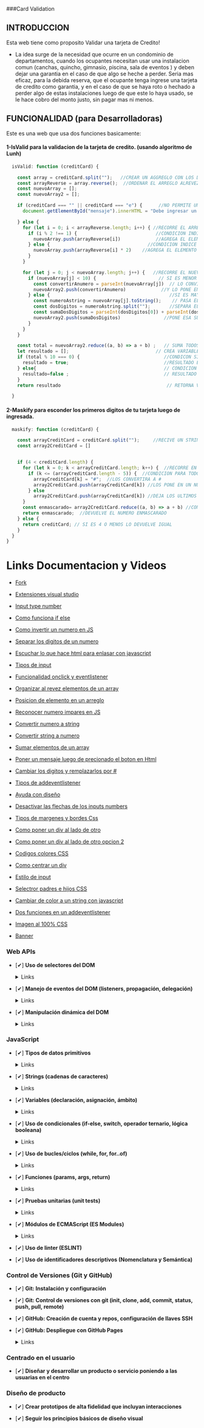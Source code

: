 ###Card Validation

## INTRODUCCION

Esta web tiene como proposito Validar una tarjeta de Credito!

- La idea surge de la necesidad que ocurre en un condominio de departamentos, cuando los ocupantes necesitan usar una instalacion comun (canchas, quincho, gimnasio, piscina, sala de eventos ) y deben dejar una garantia en el caso de que algo se heche a perder. Seria mas eficaz, para la debida reserva, que el ocupante tenga ingrese una tarjeta de credito como garantia, y en el caso de que se haya roto o hechado a perder algo de estas instalaciones luego de que este lo haya usado, se le hace cobro del monto justo, sin pagar mas ni menos.

## FUNCIONALIDAD (para Desarrolladoras)

Este es una web que usa dos funciones basicamente:

#### 1-IsValid para la validacion de la tarjeta de credito. (usando algoritmo de Lunh)

```javascript
  isValid: function (creditCard) {

    const array = creditCard.split("");   //CREAR UN AGGREGLO CON LOS DIGITOS INGRESADOS
    const arrayReverse = array.reverse();  //ORDENAR EL ARREGLO ALREVEZ
    const nuevoArray = [];
    const nuevoArray2 = [];

    if (creditCard === "" || creditCard === "e") {      //NO PERMITE UN STRING VACIO O LETRA "e"
      document.getElementById("mensaje").innerHTML = "Debe ingresar un numero de tarjeta valido".fontcolor('blue')  //MENSAJE DE ERROR

    } else {
      for (let i = 0; i < arrayReverse.length; i++) { //RECORRE EL ARREGLO
        if (i % 2 !== 1) {                             //CONDICION INDICE  PAR
          nuevoArray.push(arrayReverse[i])             //AGREGA EL ELEMENTO
        } else {                                    //CONDICION INDICE IMPAR
          nuevoArray.push(arrayReverse[i] * 2)    //AGREGA EL ELEMENTO MULTIPLICADO POR DOS
        }
      }

      for (let j = 0; j < nuevoArray.length; j++) {   //RECORRE EL NUEVO ARREGLO
        if (nuevoArray[j] < 10) {                       // SI ES MENOR QUE DIEZ
          const convertirAnumero = parseInt(nuevoArray[j])  // LO CONVIERTE A NUMERO
          nuevoArray2.push(convertirAnumero)             //Y LO PONE EN OTRO ARREGLO
        } else {                                            //SI ES MAYOR A 10 (DE 2 DIGITOS)
          const numeroAstring = nuevoArray[j].toString();    // PASA EL NUMERO A UNA CADENA DE STRING
          const dosDigitos = numeroAstring.split("");       //SEPARA EL STRING EN UN ARREGLO
          const sumaDosDigitos = parseInt(dosDigitos[0]) + parseInt(dosDigitos[1]);  //SUMA LOS DOS ELEMENTOS COMO NUMEROS
          nuevoArray2.push(sumaDosDigitos)                //PONE ESA SUMA EN EL NUEVO ARREGLO
        }
      }
    }

    const total = nuevoArray2.reduce((a, b) => a + b) ;   // SUMA TODOS LOS DIGITOS
    let resultado = [];                                // CREA VARIABLE RESULTADO
    if (total % 10 === 0) {                               //CONDICON SI ES DIVISIBLE POR 10
      resultado = true;                                   //RESULTADO ES IGUAL A VERDADERO
    } else{                                               // CONDICION SI NO ES DIVISIBLE PO 10
      resultado=false ;                                   // RESULTADO FALSO
    }
    return resultado                                       // RETORNA VARIABLE CON RESULTADO

  }
```

#### 2-Maskify para esconder los primeros digitos de tu tarjeta luego de ingresada.

```javascript
  maskify: function (creditCard) {

    const arrayCreditCard = creditCard.split("");     //RECIVE UN STRING Y LO CONVIERTE A ARRAY
    const array2CreditCard = []


    if (4 < creditCard.length) {
      for (let k = 0; k < arrayCreditCard.length; k++) {  //RECORRE EN ARREGLO
        if (k <= (arrayCreditCard.length - 5)) {  //CONDICION PARA TODOS LOS NUMERO DEJANDO 4 SIN ACCIONAR
          arrayCreditCard[k] = "#";  //LOS CONVERTIRA A #
          array2CreditCard.push(arrayCreditCard[k]) //LOS PONE EN UN NUEVO ARRAY
        } else
          array2CreditCard.push(arrayCreditCard[k]) //DEJA LOS ULTIMOS 4 SIN MODIFICAR Y LOS PONE EN EL ARRAY
      }
      const enmascarado= array2CreditCard.reduce((a, b) => a + b) //CONCATENA LOS DIGITOS DEL ARRAY
      return enmascarado;  //DEVUELVE EL NUMERO ENMASCARADO
    } else {
      return creditCard; // SI ES 4 O MENOS LO DEVUELVE IGUAL
    }
  }
}
```

# Links Documentacion y Videos

- [Fork](https://desarrolloweb.com/articulos/fork-git)

- [Extensiones visual studio](https://www.youtube.com/watch?v=Y2WlJJ3Jjlk&ab_channel=EDteam)

- [Input type number](https://www.coderbox.net/blog/permitir-solo-numeros-en-un-campo-de-texto-con-javascript/)

- [Como funciona if else](https://developer.mozilla.org/es/docs/Web/JavaScript/Reference/Statements/if...else)

- [Como invertir un numero en JS](https://devxdev.net/invertir-numero-javascript/)

- [Separar los digitos de un numero](https://www.youtube.com/watch?v=TZvyd45ORJQ&ab_channel=JohnOrtizOrdo%C3%B1ez)

- [Escuchar lo que hace html para enlasar con javascript](https://developer.mozilla.org/es/docs/Web/API/EventTarget/addEventListener)

- [Tipos de input](https://www.youtube.com/watch?v=u1JRC24rUfk&ab_channel=KikoPalomares)

- [Funcionalidad onclick y eventlistener](https://www.freecodecamp.org/espanol/news/boton-html-onclick-tutorial-de-evento-de-clic-en-javascript/)

- [Organizar al revez elementos de un array](https://developer.mozilla.org/es/docs/Web/JavaScript/Reference/Global_Objects/Array/reverse)

- [Posicion de elemento en un arreglo](<https://www.freecodecamp.org/espanol/news/el-manual-de-arreglos-en-javascript/#:~:text=El%}20m%C3%A9todo%20de%20arreglo%20indexOf,m%C3%A9todo%20indexOf()%20regresa%20%2D1%20.>)

- [Reconocer numero impares en JS](https://www.forosdelweb.com/f13/reconocer-numeros-impares-javascript-763675/)

- [Convertir numero a string](https://developer.mozilla.org/en-US/docs/Web/JavaScript/Reference/Global_Objects/Object/toString)

- [Convertir string a numero](<https://keepcoding.io/blog/como-convertir-un-string-en-numero-en-javascript/#:~:text=Convertir%20string%20a%20n%C3%BAmero%20JavaScript%20con%20parseInt(),-Por%20otra%20parte&text=Esta%20instrucci%C3%B3n%20convierte%20directamente%20un,entero%20m%C3%A1s%20cercano%20al%20decimal.>)

- [Sumar elementos de un array](https://es.stackoverflow.com/questions/248429/sumar-elementos-de-un-array-en-javascript)

- [Poner un mensaje luego de precionado el boton en Html](https://www.youtube.com/watch?v=CdOO-Z4SgYY&ab_channel=ProfesorDiegoNogueira)

- [Cambiar los digitos y remplazarlos por # ](https://gist.github.com/ahmadalibaloch/ec97aaebf12853b018239aa05f40dea9)

- [Tipos de addeventlistener](http://www.mywonderland.es/curso_js/addevent/index.html)

- [Ayuda con diseño](https://dribbble.com/)

- [Desactivar las flechas de los inputs numbers](https://www.diariodeunprogramador.net/desactivar-las-flechas-de-los-inputs-numbers/)

- [Tipos de margenes y bordes Css](https://www.lawebera.es/xhtml-css/margen-relleno-bordes-de-capas-con-css-html.php#:~:text=En%20el%20c%C3%B3digo%20CSS%2C%20el,se%20le%20determina%20el%20margen.)

- [Como poner un div al lado de otro](https://donestandares.wordpress.com/2008/01/23/colocar-un-div-junto-de-otro-seguimos-con-los-cursos/)

- [Como poner un div al lado de otro opcion 2](https://uniwebsidad.com/libros/css-avanzado/capitulo-3/selector-de-hijos)

- [Codigos colores CSS](https://htmlcolorcodes.com/es/)

- [Como centrar un div](https://rafaelneto.dev/blog/como-centrar-div/)

- [Estilo de input](https://www.arsys.es/blog/campos-input-texto-css)

- [Selectror padres e hijos CSS](https://uniwebsidad.com/libros/css-avanzado/capitulo-3/selector-de-hijos)

- [Cambiar de color a un string con javascript](https://developer.mozilla.org/es/docs/Web/JavaScript/Reference/Global_Objects/String/fontcolor)

- [Dos funciones en un addeventlistener](https://lenguajejs.com/javascript/eventos/addeventlistener/)

- [Imagen al 100% CSS](https://www.freecodecamp.org/espanol/news/tutorial-de-imagenes-responsivas-en-css-como-hacer-que-las-imagenes-sean-responsivas-con-css/#:~:text=Para%20hacer%20que%20una%20imagen,las%20absolutas%2C%20como%20los%20p%C3%ADxeles.)

- [Banner](https://www.youtube.com/watch?v=TpsTGGsyREQ&ab_channel=J%26GProyectosWeb)

### Web APIs

- [✔] **Uso de selectores del DOM**

    <details><summary>Links</summary><p>

  - [Manipulación del DOM](https://curriculum.laboratoria.la/es/topics/browser/02-dom/03-1-dom-methods-selection)
  - [Introducción al DOM - MDN](https://developer.mozilla.org/es/docs/Web/API/Document_Object_Model/Introduction)
  - [Localizando elementos DOM usando selectores - MDN](https://developer.mozilla.org/es/docs/Web/API/Document_object_model/Locating_DOM_elements_using_selectors)
  </p></details>

- [✔] **Manejo de eventos del DOM (listeners, propagación, delegación)**

    <details><summary>Links</summary><p>

  - [Introducción a eventos - MDN](https://developer.mozilla.org/es/docs/Learn/JavaScript/Building_blocks/Events)
  - [EventTarget.addEventListener() - MDN](https://developer.mozilla.org/es/docs/Web/API/EventTarget/addEventListener)
  - [EventTarget.removeEventListener() - MDN](https://developer.mozilla.org/es/docs/Web/API/EventTarget/removeEventListener)
  - [El objeto Event](https://developer.mozilla.org/es/docs/Web/API/Event)
  </p></details>

- [✔] **Manipulación dinámica del DOM**

    <details><summary>Links</summary><p>

  - [Introducción al DOM](https://developer.mozilla.org/es/docs/Web/API/Document_Object_Model/Introduction)
  - [Node.appendChild() - MDN](https://developer.mozilla.org/es/docs/Web/API/Node/appendChild)
  - [Document.createElement() - MDN](https://developer.mozilla.org/es/docs/Web/API/Document/createElement)
  - [Document.createTextNode()](https://developer.mozilla.org/es/docs/Web/API/Document/createTextNode)
  - [Element.innerHTML - MDN](https://developer.mozilla.org/es/docs/Web/API/Element/innerHTML)
  - [Node.textContent - MDN](https://developer.mozilla.org/es/docs/Web/API/Node/textContent)
  </p></details>

### JavaScript

- [✔] **Tipos de datos primitivos**

    <details><summary>Links</summary><p>

  - [Valores primitivos - MDN](https://developer.mozilla.org/es/docs/Web/JavaScript/Data_structures#valores_primitivos)
  </p></details>

- [✔] **Strings (cadenas de caracteres)**

    <details><summary>Links</summary><p>

  - [Strings](https://curriculum.laboratoria.la/es/topics/javascript/06-strings)
  - [String — Cadena de caracteres - MDN](https://developer.mozilla.org/es/docs/Web/JavaScript/Reference/Global_Objects/String)
  </p></details>

- [✔] **Variables (declaración, asignación, ámbito)**

    <details><summary>Links</summary><p>

  - [Valores, tipos de datos y operadores](https://curriculum.laboratoria.la/es/topics/javascript/01-basics/01-values-variables-and-types)
  - [Variables](https://curriculum.laboratoria.la/es/topics/javascript/01-basics/02-variables)
  </p></details>

- [✔] **Uso de condicionales (if-else, switch, operador ternario, lógica booleana)**

    <details><summary>Links</summary><p>

  - [Estructuras condicionales y repetitivas](https://curriculum.laboratoria.la/es/topics/javascript/02-flow-control/01-conditionals-and-loops)
  - [Tomando decisiones en tu código — condicionales - MDN](https://developer.mozilla.org/es/docs/Learn/JavaScript/Building_blocks/conditionals)
  </p></details>

- [✔] **Uso de bucles/ciclos (while, for, for..of)**

    <details><summary>Links</summary><p>

  - [Bucles (Loops)](https://curriculum.laboratoria.la/es/topics/javascript/02-flow-control/02-loops)
  - [Bucles e iteración - MDN](https://developer.mozilla.org/es/docs/Web/JavaScript/Guide/Loops_and_iteration)
  </p></details>

- [✔] **Funciones (params, args, return)**

    <details><summary>Links</summary><p>

  - [Funciones (control de flujo)](https://curriculum.laboratoria.la/es/topics/javascript/02-flow-control/03-functions)
  - [Funciones clásicas](https://curriculum.laboratoria.la/es/topics/javascript/03-functions/01-classic)
  - [Arrow Functions](https://curriculum.laboratoria.la/es/topics/javascript/03-functions/02-arrow)
  - [Funciones — bloques de código reutilizables - MDN](https://developer.mozilla.org/es/docs/Learn/JavaScript/Building_blocks/Functions)
  </p></details>

- [✔] **Pruebas unitarias (unit tests)**

    <details><summary>Links</summary><p>

  - [Empezando con Jest - Documentación oficial](https://jestjs.io/docs/es-ES/getting-started)
  </p></details>

- [✔] **Módulos de ECMAScript (ES Modules)**

    <details><summary>Links</summary><p>

  - [import - MDN](https://developer.mozilla.org/es/docs/Web/JavaScript/Reference/Statements/import)
  - [export - MDN](https://developer.mozilla.org/es/docs/Web/JavaScript/Reference/Statements/export)
  </p></details>

- [✔] **Uso de linter (ESLINT)**

- [✔] **Uso de identificadores descriptivos (Nomenclatura y Semántica)**

### Control de Versiones (Git y GitHub)

- [✔] **Git: Instalación y configuración**

- [✔] **Git: Control de versiones con git (init, clone, add, commit, status, push, pull, remote)**

- [✔] **GitHub: Creación de cuenta y repos, configuración de llaves SSH**

- [✔] **GitHub: Despliegue con GitHub Pages**

    <details><summary>Links</summary><p>

  - [Sitio oficial de GitHub Pages](https://pages.github.com/)
  </p></details>

### Centrado en el usuario

- [✔] **Diseñar y desarrollar un producto o servicio poniendo a las usuarias en el centro**

### Diseño de producto

- [✔] **Crear prototipos de alta fidelidad que incluyan interacciones**

- [✔] **Seguir los principios básicos de diseño visual**

